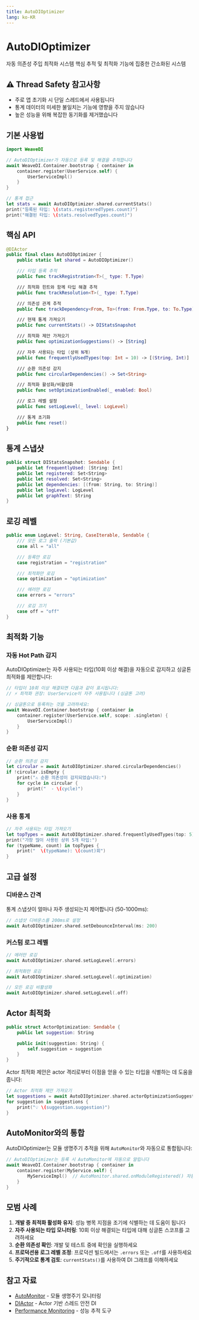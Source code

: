 ```yaml
---
title: AutoDIOptimizer
lang: ko-KR
---
```


# AutoDIOptimizer

자동 의존성 주입 최적화 시스템
핵심 추적 및 최적화 기능에 집중한 간소화된 시스템

## ⚠️ Thread Safety 참고사항
- 주로 앱 초기화 시 단일 스레드에서 사용됩니다
- 통계 데이터의 미세한 불일치는 기능에 영향을 주지 않습니다
- 높은 성능을 위해 복잡한 동기화를 제거했습니다

## 기본 사용법

```swift
import WeaveDI

// AutoDIOptimizer가 자동으로 등록 및 해결을 추적합니다
await WeaveDI.Container.bootstrap { container in
    container.register(UserService.self) {
        UserServiceImpl()
    }
}

// 통계 접근
let stats = await AutoDIOptimizer.shared.currentStats()
print("등록된 타입: \(stats.registeredTypes.count)")
print("해결된 타입: \(stats.resolvedTypes.count)")
```

## 핵심 API

```swift
@DIActor
public final class AutoDIOptimizer {
    public static let shared = AutoDIOptimizer()

    /// 타입 등록 추적
    public func trackRegistration<T>(_ type: T.Type)

    /// 최적화 힌트와 함께 타입 해결 추적
    public func trackResolution<T>(_ type: T.Type)

    /// 의존성 관계 추적
    public func trackDependency<From, To>(from: From.Type, to: To.Type)

    /// 현재 통계 가져오기
    public func currentStats() -> DIStatsSnapshot

    /// 최적화 제안 가져오기
    public func optimizationSuggestions() -> [String]

    /// 자주 사용되는 타입 (상위 N개)
    public func frequentlyUsedTypes(top: Int = 10) -> [(String, Int)]

    /// 순환 의존성 감지
    public func circularDependencies() -> Set<String>

    /// 최적화 활성화/비활성화
    public func setOptimizationEnabled(_ enabled: Bool)

    /// 로그 레벨 설정
    public func setLogLevel(_ level: LogLevel)

    /// 통계 초기화
    public func reset()
}
```

## 통계 스냅샷

```swift
public struct DIStatsSnapshot: Sendable {
    public let frequentlyUsed: [String: Int]
    public let registered: Set<String>
    public let resolved: Set<String>
    public let dependencies: [(from: String, to: String)]
    public let logLevel: LogLevel
    public let graphText: String
}
```

## 로깅 레벨

```swift
public enum LogLevel: String, CaseIterable, Sendable {
    /// 모든 로그 출력 (기본값)
    case all = "all"

    /// 등록만 로깅
    case registration = "registration"

    /// 최적화만 로깅
    case optimization = "optimization"

    /// 에러만 로깅
    case errors = "errors"

    /// 로깅 끄기
    case off = "off"
}
```

## 최적화 기능

### 자동 Hot Path 감지

AutoDIOptimizer는 자주 사용되는 타입(10회 이상 해결)을 자동으로 감지하고 싱글톤 최적화를 제안합니다:

```swift
// 타입이 10회 이상 해결되면 다음과 같이 표시됩니다:
// ⚡ 최적화 권장: UserService이 자주 사용됩니다 (싱글톤 고려)

// 싱글톤으로 등록하는 것을 고려하세요:
await WeaveDI.Container.bootstrap { container in
    container.register(UserService.self, scope: .singleton) {
        UserServiceImpl()
    }
}
```

### 순환 의존성 감지

```swift
// 순환 의존성 감지
let circular = await AutoDIOptimizer.shared.circularDependencies()
if !circular.isEmpty {
    print("⚠️ 순환 의존성이 감지되었습니다:")
    for cycle in circular {
        print("  - \(cycle)")
    }
}
```

### 사용 통계

```swift
// 자주 사용되는 타입 가져오기
let topTypes = await AutoDIOptimizer.shared.frequentlyUsedTypes(top: 5)
print("가장 많이 사용된 상위 5개 타입:")
for (typeName, count) in topTypes {
    print("  \(typeName): \(count)회")
}
```

## 고급 설정

### 디바운스 간격

통계 스냅샷이 얼마나 자주 생성되는지 제어합니다 (50-1000ms):

```swift
// 스냅샷 디바운스를 200ms로 설정
await AutoDIOptimizer.shared.setDebounceInterval(ms: 200)
```

### 커스텀 로그 레벨

```swift
// 에러만 로깅
await AutoDIOptimizer.shared.setLogLevel(.errors)

// 최적화만 로깅
await AutoDIOptimizer.shared.setLogLevel(.optimization)

// 모든 로깅 비활성화
await AutoDIOptimizer.shared.setLogLevel(.off)
```

## Actor 최적화

```swift
public struct ActorOptimization: Sendable {
    public let suggestion: String

    public init(suggestion: String) {
        self.suggestion = suggestion
    }
}
```

Actor 최적화 제안은 actor 격리로부터 이점을 얻을 수 있는 타입을 식별하는 데 도움을 줍니다:

```swift
// Actor 최적화 제안 가져오기
let suggestions = await AutoDIOptimizer.shared.actorOptimizationSuggestions()
for suggestion in suggestions {
    print("💡 \(suggestion.suggestion)")
}
```

## AutoMonitor와의 통합

AutoDIOptimizer는 모듈 생명주기 추적을 위해 `AutoMonitor`와 자동으로 통합됩니다:

```swift
// AutoDIOptimizer는 등록 시 AutoMonitor에 자동으로 알립니다
await WeaveDI.Container.bootstrap { container in
    container.register(MyService.self) {
        MyServiceImpl()  // AutoMonitor.shared.onModuleRegistered() 자동 호출
    }
}
```

## 모범 사례

1. **개발 중 최적화 활성화 유지**: 성능 병목 지점을 조기에 식별하는 데 도움이 됩니다
2. **자주 사용되는 타입 모니터링**: 10회 이상 해결되는 타입에 대해 싱글톤 스코프를 고려하세요
3. **순환 의존성 확인**: 개발 및 테스트 중에 확인을 실행하세요
4. **프로덕션용 로그 레벨 조정**: 프로덕션 빌드에서는 `.errors` 또는 `.off`를 사용하세요
5. **주기적으로 통계 검토**: `currentStats()`를 사용하여 DI 그래프를 이해하세요

## 참고 자료

- [AutoMonitor](./performanceMonitoring.md) - 모듈 생명주기 모니터링
- [DIActor](./diActor.md) - Actor 기반 스레드 안전 DI
- [Performance Monitoring](./performanceMonitoring.md) - 성능 추적 도구
